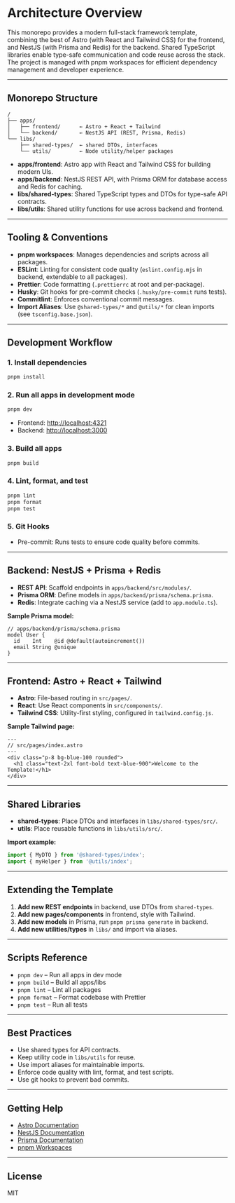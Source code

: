 # Architecture Overview

This monorepo provides a modern full-stack framework template, combining the best of Astro (with React and Tailwind CSS) for the frontend, and NestJS (with Prisma and Redis) for the backend. Shared TypeScript libraries enable type-safe communication and code reuse across the stack. The project is managed with pnpm workspaces for efficient dependency management and developer experience.

---

## Monorepo Structure

```
/
├── apps/
│   ├── frontend/      ← Astro + React + Tailwind
│   └── backend/       ← NestJS API (REST, Prisma, Redis)
└── libs/
    ├── shared-types/  ← shared DTOs, interfaces
    └── utils/         ← Node utility/helper packages
```

- **apps/frontend**: Astro app with React and Tailwind CSS for building modern UIs.
- **apps/backend**: NestJS REST API, with Prisma ORM for database access and Redis for caching.
- **libs/shared-types**: Shared TypeScript types and DTOs for type-safe API contracts.
- **libs/utils**: Shared utility functions for use across backend and frontend.

---

## Tooling & Conventions

- **pnpm workspaces**: Manages dependencies and scripts across all packages.
- **ESLint**: Linting for consistent code quality (`eslint.config.mjs` in backend, extendable to all packages).
- **Prettier**: Code formatting (`.prettierrc` at root and per-package).
- **Husky**: Git hooks for pre-commit checks (`.husky/pre-commit` runs tests).
- **Commitlint**: Enforces conventional commit messages.
- **Import Aliases**: Use `@shared-types/*` and `@utils/*` for clean imports (see `tsconfig.base.json`).

---

## Development Workflow

### 1. Install dependencies

```bash
pnpm install
```

### 2. Run all apps in development mode

```bash
pnpm dev
```

- Frontend: [http://localhost:4321](http://localhost:4321)
- Backend: [http://localhost:3000](http://localhost:3000)

### 3. Build all apps

```bash
pnpm build
```

### 4. Lint, format, and test

```bash
pnpm lint
pnpm format
pnpm test
```

### 5. Git Hooks

- Pre-commit: Runs tests to ensure code quality before commits.

---

## Backend: NestJS + Prisma + Redis

- **REST API**: Scaffold endpoints in `apps/backend/src/modules/`.
- **Prisma ORM**: Define models in `apps/backend/prisma/schema.prisma`.
- **Redis**: Integrate caching via a NestJS service (add to `app.module.ts`).

**Sample Prisma model:**

```prisma
// apps/backend/prisma/schema.prisma
model User {
  id    Int    @id @default(autoincrement())
  email String @unique
}
```

---

## Frontend: Astro + React + Tailwind

- **Astro**: File-based routing in `src/pages/`.
- **React**: Use React components in `src/components/`.
- **Tailwind CSS**: Utility-first styling, configured in `tailwind.config.js`.

**Sample Tailwind page:**

```astro
---
// src/pages/index.astro
---
<div class="p-8 bg-blue-100 rounded">
  <h1 class="text-2xl font-bold text-blue-900">Welcome to the Template!</h1>
</div>
```

---

## Shared Libraries

- **shared-types**: Place DTOs and interfaces in `libs/shared-types/src/`.
- **utils**: Place reusable functions in `libs/utils/src/`.

**Import example:**

```ts
import { MyDTO } from '@shared-types/index';
import { myHelper } from '@utils/index';
```

---

## Extending the Template

1. **Add new REST endpoints** in backend, use DTOs from `shared-types`.
2. **Add new pages/components** in frontend, style with Tailwind.
3. **Add new models** in Prisma, run `pnpm prisma generate` in backend.
4. **Add new utilities/types** in `libs/` and import via aliases.

---

## Scripts Reference

- `pnpm dev` – Run all apps in dev mode
- `pnpm build` – Build all apps/libs
- `pnpm lint` – Lint all packages
- `pnpm format` – Format codebase with Prettier
- `pnpm test` – Run all tests

---

## Best Practices

- Use shared types for API contracts.
- Keep utility code in `libs/utils` for reuse.
- Use import aliases for maintainable imports.
- Enforce code quality with lint, format, and test scripts.
- Use git hooks to prevent bad commits.

---

## Getting Help

- [Astro Documentation](https://docs.astro.build)
- [NestJS Documentation](https://docs.nestjs.com)
- [Prisma Documentation](https://www.prisma.io/docs)
- [pnpm Workspaces](https://pnpm.io/workspaces)

---

## License

MIT

